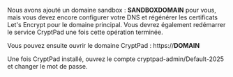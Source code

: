 Nous avons ajouté un domaine sandbox : __SANDBOXDOMAIN__ pour vous, mais vous devez encore configurer votre DNS et régénérer les certificats Let's Encrypt pour le domaine principal.
Vous devrez également redémarrer le service CryptPad une fois cette opération terminée.

Vous pouvez ensuite ouvrir le domaine CryptPad : https://__DOMAIN__

Une fois CryptPad installé, ouvrez le compte cryptpad-admin/Default-2025 et changer le mot de passe.

